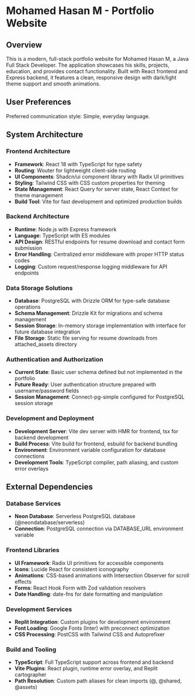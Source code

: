 # Mohamed Hasan M - Portfolio Website

## Overview

This is a modern, full-stack portfolio website for Mohamed Hasan M, a Java Full Stack Developer. The application showcases his skills, projects, education, and provides contact functionality. Built with React frontend and Express backend, it features a clean, responsive design with dark/light theme support and smooth animations.

## User Preferences

Preferred communication style: Simple, everyday language.

## System Architecture

### Frontend Architecture
- **Framework**: React 18 with TypeScript for type safety
- **Routing**: Wouter for lightweight client-side routing
- **UI Components**: Shadcn/ui component library with Radix UI primitives
- **Styling**: Tailwind CSS with CSS custom properties for theming
- **State Management**: React Query for server state, React Context for theme management
- **Build Tool**: Vite for fast development and optimized production builds

### Backend Architecture
- **Runtime**: Node.js with Express framework
- **Language**: TypeScript with ES modules
- **API Design**: RESTful endpoints for resume download and contact form submission
- **Error Handling**: Centralized error middleware with proper HTTP status codes
- **Logging**: Custom request/response logging middleware for API endpoints

### Data Storage Solutions
- **Database**: PostgreSQL with Drizzle ORM for type-safe database operations
- **Schema Management**: Drizzle Kit for migrations and schema management
- **Session Storage**: In-memory storage implementation with interface for future database integration
- **File Storage**: Static file serving for resume downloads from attached_assets directory

### Authentication and Authorization
- **Current State**: Basic user schema defined but not implemented in the portfolio
- **Future Ready**: User authentication structure prepared with username/password fields
- **Session Management**: Connect-pg-simple configured for PostgreSQL session storage

### Development and Deployment
- **Development Server**: Vite dev server with HMR for frontend, tsx for backend development
- **Build Process**: Vite build for frontend, esbuild for backend bundling
- **Environment**: Environment variable configuration for database connections
- **Development Tools**: TypeScript compiler, path aliasing, and custom error overlays

## External Dependencies

### Database Services
- **Neon Database**: Serverless PostgreSQL database (@neondatabase/serverless)
- **Connection**: PostgreSQL connection via DATABASE_URL environment variable

### Frontend Libraries
- **UI Framework**: Radix UI primitives for accessible components
- **Icons**: Lucide React for consistent iconography
- **Animations**: CSS-based animations with Intersection Observer for scroll effects
- **Forms**: React Hook Form with Zod validation resolvers
- **Date Handling**: date-fns for date formatting and manipulation

### Development Services
- **Replit Integration**: Custom plugins for development environment
- **Font Loading**: Google Fonts (Inter) with preconnect optimization
- **CSS Processing**: PostCSS with Tailwind CSS and Autoprefixer

### Build and Tooling
- **TypeScript**: Full TypeScript support across frontend and backend
- **Vite Plugins**: React plugin, runtime error overlay, and Replit cartographer
- **Path Resolution**: Custom path aliases for clean imports (@, @shared, @assets)